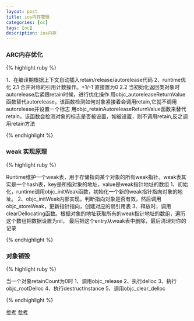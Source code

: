 ```yaml
---
layout: post
title: ios内存管理
categories: [oc]
tags: [oc]
description: ios内存
---
```


<h3>ARC内存优化</h3>

{% highlight ruby %}

1、在编译期根据上下文自动插入retain/release/autorelease代码
2、runtime优化
   2.1 合并对称的引用计数操作。+1/-1 直接置为0
   2.2 当初始化返回类对象时autorelease后紧跟retain时候，进行优化操作
      用objc_autoreleaseReturnValue函数替代autorelease，该函数检测如何对象紧接着会调用retain,它就不调用autorelease并设置一个标志
      用objc_retainAutoreleaseReturnValue函数来替代retain，该函数会检测对象的标志是否被设置，如被设置，则不调用retain,反之调用retain方法

{% endhighlight %}

<h3>weak 实现原理</h3>

{% highlight ruby %}

Runtime维护一个weak表，用于存储指向某个对象的所有weak指针。weak表其实是一个hash表，key是所指对象的地址，value是weak指针地址的数组
1、初始化，runtime调用objc_initWeak函数，初始化一个新的weak指针指向对象的地址。
2、objc_initWeak内部实现，判断指向对象是否有效，然后调用objc_storeWeak，更新指针指向，创建对应的弱引用表
3、释放时，调用clearDellocating函数。根据对象的地址获取所有的weak指针地址的数组，遍历这个数组把数据设置为nil，
  最后把这个entry从weak表中删除，最后清理对你的记录

{% endhighlight %}

<h3>对象销毁</h3>

{% highlight ruby %}


当一个对象retainCount为0时
1、调用objc_release
2、执行delloc
3、执行objc_rootDelloc
4、执行destructInstance
5、调用objc_clear_delloc

{% endhighlight %}

<a href="http://ios.jobbole.com/85038/?utm_source=blog.jobbole.com&utm_medium=relatedPosts">参考</a>
<a href="https://elliotsomething.github.io/2016/05/17/iOS%E4%B9%8B%E5%86%85%E5%AD%98%E9%82%A3%E4%BA%9B%E4%BD%A0%E4%B8%8D%E7%9F%A5%E9%81%93%E7%9A%84%E4%BA%8B/">参考</a>


